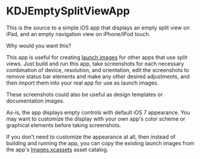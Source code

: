 # KDJEmptySplitViewApp

This is the source to a simple iOS app that displays an empty split view on iPad, and an empty navigation view on iPhone/iPod touch.

Why would you want this?

This app is useful for creating [launch images](https://developer.apple.com/library/ios/documentation/userexperience/conceptual/mobilehig/LaunchImages.html) for other apps that use split views. Just build and run this app, take screenshots for each necessary combination of device, resolution, and orientation, edit the screenshots to remove status bar elements and make any other desired adjustments, and then import them into your real app for use as launch images.

These screenshots could also be useful as design templates or documentation images.

As-is, the app displays empty controls with default iOS 7 appearance. You may want to customize the display with your own app's color scheme or graphical elements before taking screenshots.

If you don't need to customize the appearance at all, then instead of building and running the app, you can copy the existing launch images from the app's [Images.xcassets](https://github.com/kristopherjohnson/KDJEmptySplitViewApp/tree/master/KDJEmptySplitViewApp/Images.xcassets/LaunchImage.launchimage) asset catalog.
